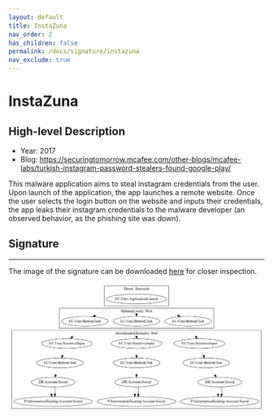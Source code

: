 ```yaml
---
layout: default
title: InstaZuna
nav_order: 2
has_children: false
permalink: /docs/signature/instazuna
nav_exclude: true
---
```


# InstaZuna

## High-level Description

* Year: 2017
* Blog: https://securingtomorrow.mcafee.com/other-blogs/mcafee-labs/turkish-instagram-password-stealers-found-google-play/

This malware application aims to steal instagram credentials from the user. Upon launch of the application, the app launches a remote website. Once the user selects the login button on the website and inputs their credentials, the app leaks their instagram credentials to the malware developer (an observed behavior, as the phishing site was down).

## Signature
---

The image of the signature can be downloaded [here](../../img/signatures/InstaZuna.png) for closer inspection.

![](../../img/signatures/InstaZuna.png)
